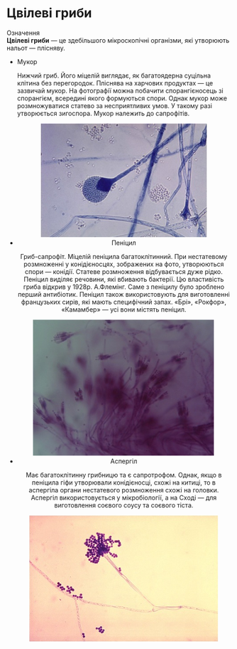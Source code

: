 # Цвілеві гриби

<div class="space">
<div class="eoz-wrap">
<span class="eoz">Означення</span>
<div class="eoz-text">
<b>Цвілеві гриби</b> — це здебільшого мікроскопічні організми, які утворюють нальот — плісняву.
</div>
</div>
</div>

<ul>
<li>Мукор</li>
<p>Нижчий гриб. Його міцелій виглядає, як багатоядерна суцільна клітина без перегородок. Пліснява на харчових продуктах — це зазвичай мукор. На фотографії можна побачити спорангієносець зі спорангієм, всередині якого формуються спори. Однак мукор може розмножуватися статево за несприятливих умов. У такому разі утворюється зигоспора. Мукор належить до сапрофітів.</p>
<div align="center"><img src="b161_1.jpg"><div>
<li>Пеніцил</li>
<p>Гриб-сапрофіт. Міцелій пеніцила <span cless="p1">багатоклітинний</span>. При нестатевому розмноженні у конідієносцях, зображених на фото, утворюються спори — конідії. Статеве розмноження відбувається дуже рідко. Пеніцил виділяє речовини, які вбивають бактерії. Цю властивість гриба відкрив у 1928р. А.Флемінг. Саме з пеніцилу було зроблено перший антибіотик. Пеніцил також використовують для виготовленні французьких сирів, які мають специфічний запах. «Брі», «Рокфор», «Камамбер» — усі вони містять пеніцил.</p>
<div align="center"><img src="b161_2.jpg"><div>
<li>Аспергіл</li>
<p>Має багатоклітинну грибницю та є сапротрофом. Однак, якщо в пеніцила гіфи утворювали конідієносці, схожі на китиці, то в аспергіла органи нестатевого розмноження схожі на головки. Аспергіл використовується у мікробіології, а на Сході — для виготовлення соєвого соусу та соєвого тіста.</p>
<div align="center"><img src="b161_3.jpg"><div>
</ul>

